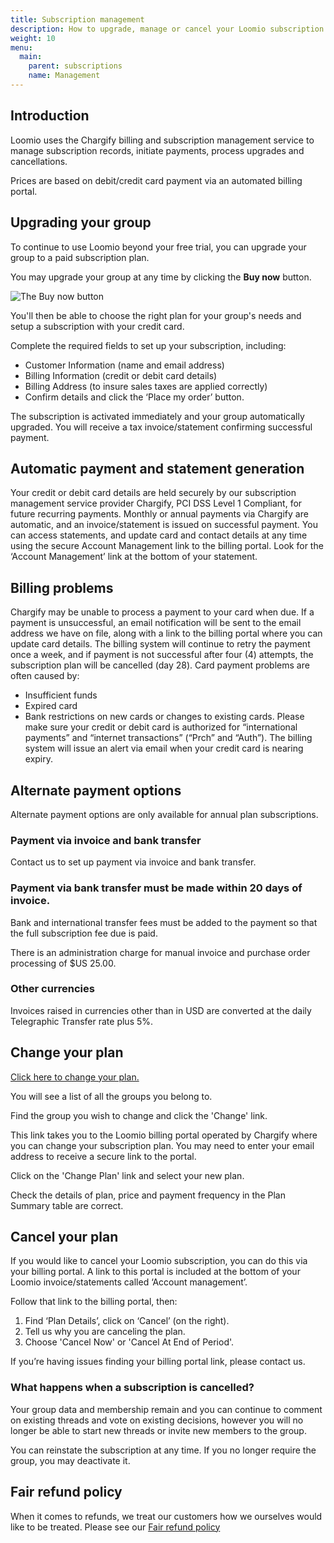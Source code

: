 ```yaml
---
title: Subscription management
description: How to upgrade, manage or cancel your Loomio subscription.
weight: 10
menu:
  main:
    parent: subscriptions
    name: Management
---
```


## Introduction
Loomio uses the Chargify billing and subscription management service to manage subscription records, initiate payments, process upgrades and cancellations.

Prices are based on debit/credit card payment via an automated billing portal.

## Upgrading your group
To continue to use Loomio beyond your free trial, you can upgrade your group to a paid subscription plan.

You may upgrade your group at any time by clicking the __Buy now__ button.

![The Buy now button](buy-now.png)

You'll then be able to choose the right plan for your group's needs and setup a subscription with your credit card.

Complete the required fields to set up your subscription, including:
- Customer Information (name and email address)
- Billing Information (credit or debit card details)
- Billing Address (to insure sales taxes are applied correctly)
- Confirm details and click the ‘Place my order’ button.

The subscription is activated immediately and your group automatically upgraded. You will receive a tax invoice/statement confirming successful payment.

## Automatic payment and statement generation
Your credit or debit card details are held securely by our subscription management service provider Chargify, PCI DSS Level 1 Compliant, for future recurring payments.
Monthly or annual payments via Chargify are automatic, and an invoice/statement is issued on successful payment.
You can access statements, and update card and contact details at any time using the secure Account Management link to the billing portal. Look for the ‘Account Management’ link at the bottom of your statement.

## Billing problems
Chargify may be unable to process a payment to your card when due.
If a payment is unsuccessful, an email notification will be sent to the email address we have on file, along with a link to the billing portal where you can update card details. The billing system will continue to retry the payment once a week, and if payment is not successful after four (4) attempts, the subscription plan will be cancelled (day 28).
Card payment problems are often caused by:
- Insufficient funds
- Expired card
- Bank restrictions on new cards or changes to existing cards. Please make sure your credit or debit card is authorized for “international payments” and “internet transactions” (“Prch” and “Auth”).
The billing system will issue an alert via email when your credit card is nearing expiry.

## Alternate payment options
Alternate payment options are only available for annual plan subscriptions.

### Payment via invoice and bank transfer
Contact us to set up payment via invoice and bank transfer.

### Payment via bank transfer must be made within 20 days of invoice.
Bank and international transfer fees must be added to the payment so that the full subscription fee due is paid.

There is an administration charge for manual invoice and purchase order processing of $US 25.00.

### Other currencies
Invoices raised in currencies other than in USD are converted at the daily Telegraphic Transfer rate plus 5%.

## Change your plan

[Click here to change your plan.](https://www.loomio.org/upgrade/)

You will see a list of all the groups you belong to.

Find the group you wish to change and click the 'Change' link.

This link takes you to the Loomio billing portal operated by Chargify where you can change your subscription plan. You may need to enter your email address to receive a secure link to the portal.

Click on the 'Change Plan' link and select your new plan.

Check the details of plan, price and payment frequency in the Plan Summary table are correct.

## Cancel your plan
If you would like to cancel your Loomio subscription, you can do this via your billing portal. A link to this portal is included at the bottom of your Loomio invoice/statements called ‘Account management’.

Follow that link to the billing portal, then:

1. Find ‘Plan Details’, click on ‘Cancel’ (on the right).
2. Tell us why you are canceling the plan.
3. Choose 'Cancel Now' or 'Cancel At End of Period'.

If you’re having issues finding your billing portal link, please contact us.

### What happens when a subscription is cancelled?

Your group data and membership remain and you can continue to comment on existing threads and vote on existing decisions, however you will no longer be able to start new threads or invite new members to the group.  

You can reinstate the subscription at any time. If you no longer require the group, you may deactivate it.

## Fair refund policy
When it comes to refunds, we treat our customers how we ourselves would like to be treated. Please see our [Fair refund policy]()

